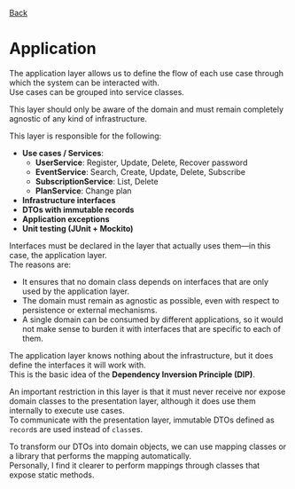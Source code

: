 [Back](https://github.com/zameb/JavaClean#readme)
# Application

The application layer allows us to define the flow of each use case through which the system can be interacted with.  
Use cases can be grouped into service classes.  

This layer should only be aware of the domain and must remain completely agnostic of any kind of infrastructure.

This layer is responsible for the following:

- **Use cases / Services**:
  - **UserService**: Register, Update, Delete, Recover password
  - **EventService**: Search, Create, Update, Delete, Subscribe
  - **SubscriptionService**: List, Delete
  - **PlanService**: Change plan
- **Infrastructure interfaces**
- **DTOs with immutable records**
- **Application exceptions**
- **Unit testing (JUnit + Mockito)**  

Interfaces must be declared in the layer that actually uses them—in this case, the application layer.  
The reasons are:

- It ensures that no domain class depends on interfaces that are only used by the application layer.  
- The domain must remain as agnostic as possible, even with respect to persistence or external mechanisms.  
- A single domain can be consumed by different applications, so it would not make sense to burden it with interfaces that are specific to each of them.  

The application layer knows nothing about the infrastructure, but it does define the interfaces it will work with.  
This is the basic idea of the **Dependency Inversion Principle (DIP)**.  

An important restriction in this layer is that it must never receive nor expose domain classes to the presentation layer, although it does use them internally to execute use cases.  
To communicate with the presentation layer, immutable DTOs defined as `record`s are used instead of `class`es.  

To transform our DTOs into domain objects, we can use mapping classes or a library that performs the mapping automatically.  
Personally, I find it clearer to perform mappings through classes that expose static methods.


